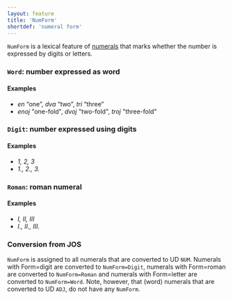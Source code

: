 ```yaml
---
layout: feature
title: 'NumForm'
shortdef: 'numeral form'
---
```


`NumForm` is a lexical feature of [numerals](NUM) that marks whether the number is expressed by digits or letters.

### <a name="Word">`Word`</a>: number expressed as word

#### Examples

* _en_ “one”, _dva_ “two”, _tri_ “three”
* _enoj_ "one-fold", _dvoj_ "two-fold", _troj_ "three-fold"

### <a name="Digit">`Digit`</a>: number expressed using digits

#### Examples

* _1, 2, 3_
* _1., 2., 3._

### <a name="Roman">`Roman`</a>: roman numeral

#### Examples

* _I, II, III_
* _I., II., III._

### Conversion from JOS

`NumForm` is assigned to all numerals that are converted to UD `NUM`. Numerals with Form=digit are converted to `NumForm=Digit`, numerals with Form=roman are converted to `NumForm=Roman` and numerals with Form=letter are converted to `NumForm=Word`. Note, however, that (word) numerals that are converted to UD `ADJ`, do not have any `NumForm`.
<!-- Interlanguage links updated Čt lis 12 09:43:04 CET 2020 -->

